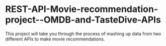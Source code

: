 # REST-API-Movie-recommendation-project--OMDB-and-TasteDive-APIs
This project will take you through the process of mashing up data from two different APIs to make movie recommendations. 
